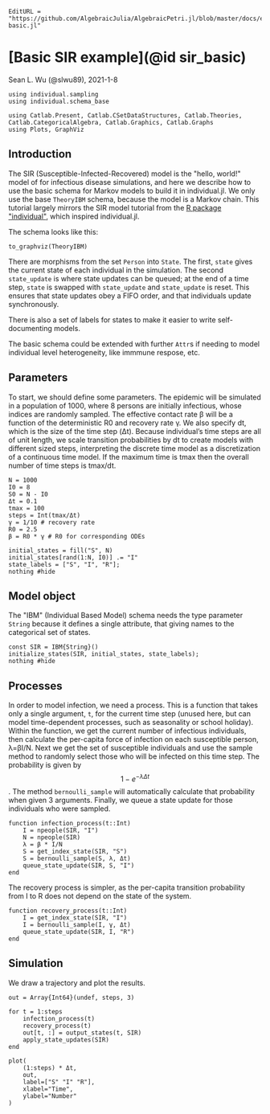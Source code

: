 ```@meta
EditURL = "https://github.com/AlgebraicJulia/AlgebraicPetri.jl/blob/master/docs/examples/sir-basic.jl"
```

# [Basic SIR example](@id sir_basic)
Sean L. Wu (@slwu89), 2021-1-8

````@example sir-basic
using individual.sampling
using individual.schema_base

using Catlab.Present, Catlab.CSetDataStructures, Catlab.Theories, Catlab.CategoricalAlgebra, Catlab.Graphics, Catlab.Graphs
using Plots, GraphViz
````

## Introduction
The SIR (Susceptible-Infected-Recovered) model is the "hello, world!" model of for infectious disease simulations,
and here we describe how to use the basic schema for Markov models to build it in individual.jl. We only use the
base `TheoryIBM` schema, because the model is a Markov chain. This tutorial largely mirrors the SIR model tutorial from
the [R package "individual"](https://mrc-ide.github.io/individual/articles/Tutorial.html), which inspired individual.jl.

The schema looks like this:

````@example sir-basic
to_graphviz(TheoryIBM)
````

There are morphisms from the set `Person` into `State`. The first, `state` gives the current state of each individual in the
simulation. The second `state_update` is where state updates can be queued; at the end of a time step, `state` is swapped
with `state_update` and `state_update` is reset. This ensures that state updates obey a FIFO order, and that individuals
update synchronously.

There is also a set of labels for states to make it easier to write self-documenting models.

The basic schema could be extended with further `Attr`s if needing to model individual level heterogeneity, like immmune respose, etc.

## Parameters

To start, we should define some parameters. The epidemic will be simulated in a population of 1000, where 8 persons are initially infectious, whose indices are randomly sampled.
The effective contact rate β will be a function of the deterministic R0 and recovery rate γ. We also specify dt, which is the size of the time step (Δt).
Because individual’s time steps are all of unit length, we scale transition probabilities by dt to create models with different sized steps, interpreting the discrete time model as a discretization of a continuous time model.
If the maximum time is tmax then the overall number of time steps is tmax/dt.

````@example sir-basic
N = 1000
I0 = 8
S0 = N - I0
Δt = 0.1
tmax = 100
steps = Int(tmax/Δt)
γ = 1/10 # recovery rate
R0 = 2.5
β = R0 * γ # R0 for corresponding ODEs

initial_states = fill("S", N)
initial_states[rand(1:N, I0)] .= "I"
state_labels = ["S", "I", "R"];
nothing #hide
````

## Model object

The "IBM" (Individual Based Model) schema needs the type parameter `String` because it defines a
single attribute, that giving names to the categorical set of states.

````@example sir-basic
const SIR = IBM{String}()
initialize_states(SIR, initial_states, state_labels);
nothing #hide
````

## Processes

In order to model infection, we need a process. This is a function that takes only a single argument, `t`, for the current time step (unused here, but can model time-dependent processes, such as seasonality or school holiday).
Within the function, we get the current number of infectious individuals, then calculate the per-capita force of infection on each susceptible person, λ=βI/N.
Next we get the set of susceptible individuals and use the sample method to randomly select those who will be infected on this time step.
The probability is given by $$ 1- e^{-\lambda \Delta t} $$. The method `bernoulli_sample` will automatically calculate that probability when given 3 arguments. Finally, we queue a state update for those individuals who were sampled.

````@example sir-basic
function infection_process(t::Int)
    I = npeople(SIR, "I")
    N = npeople(SIR)
    λ = β * I/N
    S = get_index_state(SIR, "S")
    S = bernoulli_sample(S, λ, Δt)
    queue_state_update(SIR, S, "I")
end
````

The recovery process is simpler, as the per-capita transition probability from I to R does not depend on the state of the system.

````@example sir-basic
function recovery_process(t::Int)
    I = get_index_state(SIR, "I")
    I = bernoulli_sample(I, γ, Δt)
    queue_state_update(SIR, I, "R")
end
````

## Simulation

We draw a trajectory and plot the results.

````@example sir-basic
out = Array{Int64}(undef, steps, 3)

for t = 1:steps
    infection_process(t)
    recovery_process(t)
    out[t, :] = output_states(t, SIR)
    apply_state_updates(SIR)
end

plot(
    (1:steps) * Δt,
    out,
    label=["S" "I" "R"],
    xlabel="Time",
    ylabel="Number"
)
````

